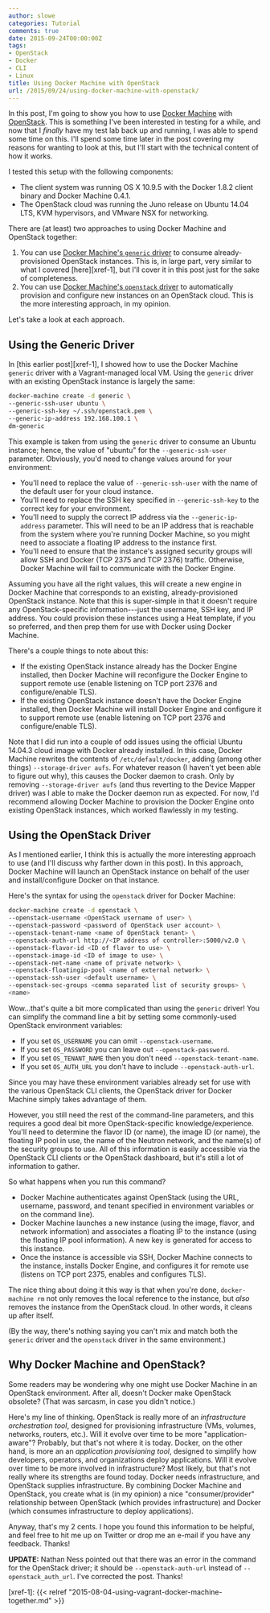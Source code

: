 ```yaml
---
author: slowe
categories: Tutorial
comments: true
date: 2015-09-24T00:00:00Z
tags:
- OpenStack
- Docker
- CLI
- Linux
title: Using Docker Machine with OpenStack
url: /2015/09/24/using-docker-machine-with-openstack/
---
```


In this post, I'm going to show you how to use [Docker Machine][link-3] with [OpenStack][link-4]. This is something I've been interested in testing for a while, and now that I  _finally_ have my test lab back up and running, I was able to spend some time on this. I'll spend some time later in the post covering my reasons for wanting to look at this, but I'll start with the technical content of how it works.

I tested this setup with the following components:

* The client system was running OS X 10.9.5 with the Docker 1.8.2 client binary and Docker Machine 0.4.1.
* The OpenStack cloud was running the Juno release on Ubuntu 14.04 LTS, KVM hypervisors, and VMware NSX for networking.

There are (at least) two approaches to using Docker Machine and OpenStack together:

1. You can use [Docker Machine's `generic` driver][link-2] to consume already-provisioned OpenStack instances. This is, in large part, very similar to what I covered [here][xref-1], but I'll cover it in this post just for the sake of completeness.
2. You can use [Docker Machine's `openstack` driver][link-1] to automatically provision and configure new instances on an OpenStack cloud. This is the more interesting approach, in my opinion.

Let's take a look at each approach.

## Using the Generic Driver

In [this earlier post][xref-1], I showed how to use the Docker Machine `generic` driver with a Vagrant-managed local VM. Using the `generic` driver with an existing OpenStack instance is largely the same:

```sh
docker-machine create -d generic \
--generic-ssh-user ubuntu \
--generic-ssh-key ~/.ssh/openstack.pem \
--generic-ip-address 192.168.100.1 \
dm-generic
```

This example is taken from using the `generic` driver to consume an Ubuntu instance; hence, the value of "ubuntu" for the `--generic-ssh-user` parameter. Obviously, you'd need to change values around for your environment:

* You'll need to replace the value of `--generic-ssh-user` with the name of the default user for your cloud instance.
* You'll need to replace the SSH key specified in `--generic-ssh-key` to the correct key for your environment.
* You'll need to supply the correct IP address via the `--generic-ip-address` parameter. This will need to be an IP address that is reachable from the system where you're running Docker Machine, so you might need to associate a floating IP address to the instance first.
* You'll need to ensure that the instance's assigned security groups will allow SSH and Docker (TCP 2375 and TCP 2376) traffic. Otherwise, Docker Machine will fail to communicate with the Docker Engine.

Assuming you have all the right values, this will create a new engine in Docker Machine that corresponds to an existing, already-provisioned OpenStack instance. Note that this is super-simple in that it doesn't require any OpenStack-specific information---just the username, SSH key, and IP address. You could provision these instances using a Heat template, if you so preferred, and then prep them for use with Docker using Docker Machine.

There's a couple things to note about this:

* If the existing OpenStack instance already has the Docker Engine installed, then Docker Machine will reconfigure the Docker Engine to support remote use (enable listening on TCP port 2376 and configure/enable TLS).
* If the existing OpenStack instance doesn't have the Docker Engine installed, then Docker Machine will install Docker Engine and configure it to support remote use (enable listening on TCP port 2376 and configure/enable TLS).

Note that I did run into a couple of odd issues using the official Ubuntu 14.04.3 cloud image with Docker already installed. In this case, Docker Machine rewrites the contents of `/etc/default/docker`, adding (among other things) `--storage-driver aufs`. For whatever reason (I haven't yet been able to figure out why), this causes the Docker daemon to crash. Only by removing `--storage-driver aufs` (and thus reverting to the Device Mapper driver) was I able to make the Docker daemon run as expected. For now, I'd recommend allowing Docker Machine to provision the Docker Engine onto existing OpenStack instances, which worked flawlessly in my testing.

## Using the OpenStack Driver

As I mentioned earlier, I think this is actually the more interesting approach to use (and I'll discuss why farther down in this post). In this approach, Docker Machine will launch an OpenStack instance on behalf of the user and install/configure Docker on that instance.

Here's the syntax for using the `openstack` driver for Docker Machine:

```sh
docker-machine create -d openstack \
--openstack-username <OpenStack username of user> \
--openstack-password <password of OpenStack user account> \
--openstack-tenant-name <name of OpenStack tenant> \
--openstack-auth-url http://<IP address of controller>:5000/v2.0 \
--openstack-flavor-id <ID of flavor to use> \
--openstack-image-id <ID of image to use> \
--openstack-net-name <name of private network> \
--openstack-floatingip-pool <name of external network> \
--openstack-ssh-user <default username> \
--openstack-sec-groups <comma separated list of security groups> \
<name>
```

Wow...that's quite a bit more complicated than using the `generic` driver! You can simplify the command line a bit by setting some commonly-used OpenStack environment variables:

* If you set `OS_USERNAME` you can omit `--openstack-username`.
* If you set `OS_PASSWORD` you can leave out `--openstack-password`.
* If you set `OS_TENANT_NAME` then you don't need `--openstack-tenant-name`.
* If you set `OS_AUTH_URL` you don't have to include `--openstack-auth-url`.

Since you may have these environment variables already set for use with the various OpenStack CLI clients, the OpenStack driver for Docker Machine simply takes advantage of them.

However, you still need the rest of the command-line parameters, and this requires a good deal bit more OpenStack-specific knowledge/experience. You'll need to determine the flavor ID (or name), the image ID (or name), the floating IP pool in use, the name of the Neutron network, and the name(s) of the security groups to use. All of this information is easily accessible via the OpenStack CLI clients or the OpenStack dashboard, but it's still a lot of information to gather.

So what happens when you run this command?

* Docker Machine authenticates against OpenStack (using the URL, username, password, and tenant specified in environment variables or on the command line).
* Docker Machine launches a new instance (using the image, flavor, and network information) and associates a floating IP to the instance (using the floating IP pool information). A new key is generated for access to this instance.
* Once the instance is accessible via SSH, Docker Machine connects to the instance, installs Docker Engine, and configures it for remote use (listens on TCP port 2375, enables and configures TLS).

The nice thing about doing it this way is that when you're done, `docker-machine rm` not only removes the local reference to the instance, but _also_ removes the instance from the OpenStack cloud. In other words, it cleans up after itself.

(By the way, there's nothing saying you can't mix and match both the `generic` driver and the `openstack` driver in the same environment.)

## Why Docker Machine and OpenStack?

Some readers may be wondering why one might use Docker Machine in an OpenStack environment. After all, doesn't Docker make OpenStack obsolete? (That was sarcasm, in case you didn't notice.)

Here's my line of thinking. OpenStack is really more of an _infrastructure orchestration tool_, designed for provisioning infrastructure (VMs, volumes, networks, routers, etc.). Will it evolve over time to be more "application-aware"? Probably, but that's not where it is today. Docker, on the other hand, is more an an _application provisioning tool_, designed to simplify how developers, operators, and organizations deploy applications. Will it evolve over time to be more involved in infrastructure? Most likely, but that's not really where its strengths are found today. Docker needs infrastructure, and OpenStack supplies infrastructure. By combining Docker Machine and OpenStack, you create what is (in my opinion) a nice "consumer/provider" relationship between OpenStack (which provides infrastructure) and Docker (which consumes infrastructure to deploy applications).

Anyway, that's my 2 cents. I hope you found this information to be helpful, and feel free to hit me up on Twitter or drop me an e-mail if you have any feedback. Thanks!

**UPDATE:** Nathan Ness pointed out that there was an error in the command for the OpenStack driver; it should be `--openstack-auth-url` instead of `--openstack_auth_url`. I've corrected the post. Thanks!

[link-1]: https://docs.docker.com/machine/drivers/openstack/
[link-2]: https://docs.docker.com/machine/drivers/generic/
[link-3]: https://docs.docker.com/machine/
[link-4]: http://www.openstack.org/
[xref-1]: {{< relref "2015-08-04-using-vagrant-docker-machine-together.md" >}}
